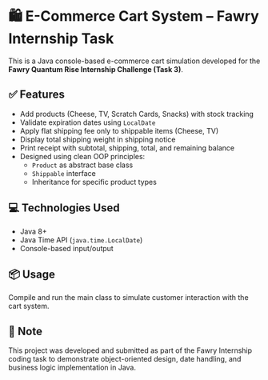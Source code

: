 # 🛍️ E-Commerce Cart System – Fawry Internship Task

This is a Java console-based e-commerce cart simulation developed for the **Fawry Quantum Rise Internship Challenge (Task 3)**.

## ✅ Features
- Add products (Cheese, TV, Scratch Cards, Snacks) with stock tracking
- Validate expiration dates using `LocalDate`
- Apply flat shipping fee only to shippable items (Cheese, TV)
- Display total shipping weight in shipping notice
- Print receipt with subtotal, shipping, total, and remaining balance
- Designed using clean OOP principles:
  - `Product` as abstract base class
  - `Shippable` interface
  - Inheritance for specific product types

## 💻 Technologies Used
- Java 8+
- Java Time API (`java.time.LocalDate`)
- Console-based input/output

## 📦 Usage
Compile and run the main class to simulate customer interaction with the cart system.

## 📌 Note
This project was developed and submitted as part of the Fawry Internship coding task to demonstrate object-oriented design, date handling, and business logic implementation in Java.
